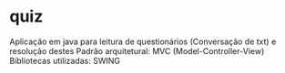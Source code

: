 # quiz
Aplicação em java para leitura de questionários (Conversação de txt) e resolução destes
Padrão arquitetural: MVC (Model-Controller-View)
Bibliotecas utilizadas: SWING
